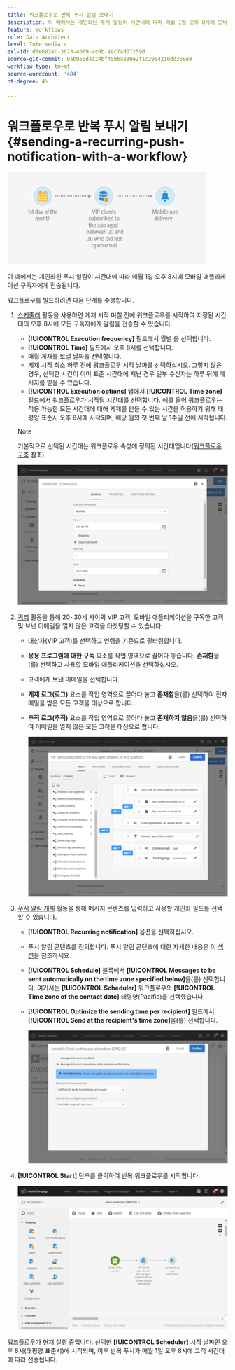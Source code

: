 ```yaml
---
title: 워크플로우로 반복 푸시 알림 보내기
description: 이 예에서는 개인화된 푸시 알림이 시간대에 따라 매월 1일 오후 8시에 모바일 애플리케이션 구독자에게 전송됩니다
feature: Workflows
role: Data Architect
level: Intermediate
exl-id: d5e6034c-3673-4069-ac0b-49c7ad07259d
source-git-commit: 0ab950d4124bf459ba889e2f1c2954210dd350e0
workflow-type: tm+mt
source-wordcount: '484'
ht-degree: 4%

---
```


# 워크플로우로 반복 푸시 알림 보내기 {#sending-a-recurring-push-notification-with-a-workflow}

![](assets/wkf_push_example_1.png)

이 예에서는 개인화된 푸시 알림이 시간대에 따라 매월 1일 오후 8시에 모바일 애플리케이션 구독자에게 전송됩니다.

워크플로우를 빌드하려면 다음 단계를 수행합니다.

1. [스케줄러](../../automating/using/scheduler.md) 활동을 사용하면 게재 시작 며칠 전에 워크플로우를 시작하여 지정된 시간대의 오후 8시에 모든 구독자에게 알림을 전송할 수 있습니다.

   * **[!UICONTROL Execution frequency]** 필드에서 월별 을 선택합니다.
   * **[!UICONTROL Time]** 필드에서 오후 8시를 선택합니다.
   * 매월 게재를 보낼 날짜를 선택합니다.
   * 게재 시작 최소 하루 전에 워크플로우 시작 날짜를 선택하십시오. 그렇지 않은 경우, 선택한 시간이 이미 표준 시간대에 지난 경우 일부 수신자는 하루 뒤에 메시지를 받을 수 있습니다.
   * **[!UICONTROL Execution options]** 탭에서 **[!UICONTROL Time zone]** 필드에서 워크플로우가 시작될 시간대를 선택합니다. 예를 들어 워크플로우는 적용 가능한 모든 시간대에 대해 게재를 만들 수 있는 시간을 허용하기 위해 태평양 표준시 오후 8시에 시작되며, 해당 월의 첫 번째 날 1주일 전에 시작됩니다.

   >[!NOTE]
   >
   >기본적으로 선택된 시간대는 워크플로우 속성에 정의된 시간대입니다([워크플로우 구축](../../automating/using/building-a-workflow.md) 참조).

   ![](assets/wkf_push_example_5.png)

1. [쿼리](../../automating/using/query.md) 활동을 통해 20~30세 사이의 VIP 고객, 모바일 애플리케이션을 구독한 고객 및 보낸 이메일을 열지 않은 고객을 타겟팅할 수 있습니다.

   * 대상자(VIP 고객)를 선택하고 연령을 기준으로 필터링합니다.
   * **응용 프로그램에 대한 구독** 요소를 작업 영역으로 끌어다 놓습니다. **존재함**&#x200B;을(를) 선택하고 사용할 모바일 애플리케이션을 선택하십시오.
   * 고객에게 보낸 이메일을 선택합니다.
   * **게재 로그(로그)** 요소를 작업 영역으로 끌어다 놓고 **존재함**&#x200B;을(를) 선택하여 전자 메일을 받은 모든 고객을 대상으로 합니다.
   * **추적 로그(추적)** 요소를 작업 영역으로 끌어다 놓고 **존재하지 않음**&#x200B;을(를) 선택하여 이메일을 열지 않은 모든 고객을 대상으로 합니다.

     ![](assets/wkf_push_example_2.png)

1. [푸시 알림 게재](../../automating/using/push-notification-delivery.md) 활동을 통해 메시지 콘텐츠를 입력하고 사용할 개인화 필드를 선택할 수 있습니다.

   * **[!UICONTROL Recurring notification]** 옵션을 선택하십시오.
   * 푸시 알림 콘텐츠를 정의합니다. 푸시 알림 콘텐츠에 대한 자세한 내용은 이 [섹션](../../channels/using/preparing-and-sending-a-push-notification.md)을 참조하세요.
   * **[!UICONTROL Schedule]** 블록에서 **[!UICONTROL Messages to be sent automatically on the time zone specified below]**&#x200B;을(를) 선택합니다. 여기서는 **[!UICONTROL Scheduler]** 워크플로우의 **[!UICONTROL Time zone of the contact date]** 태평양(Pacific)을 선택했습니다.
   * **[!UICONTROL Optimize the sending time per recipient]** 필드에서 **[!UICONTROL Send at the recipient's time zone]**&#x200B;을(를) 선택합니다.

     ![](assets/wkf_push_example_4.png)

1. **[!UICONTROL Start]** 단추를 클릭하여 반복 워크플로우를 시작합니다.

   ![](assets/wkf_push_example_3.png)

워크플로우가 현재 실행 중입니다. 선택한 **[!UICONTROL Scheduler]** 시작 날짜인 오후 8시(태평양 표준시)에 시작되며, 이후 반복 푸시가 매월 1일 오후 8시에 고객 시간대에 따라 전송됩니다.
